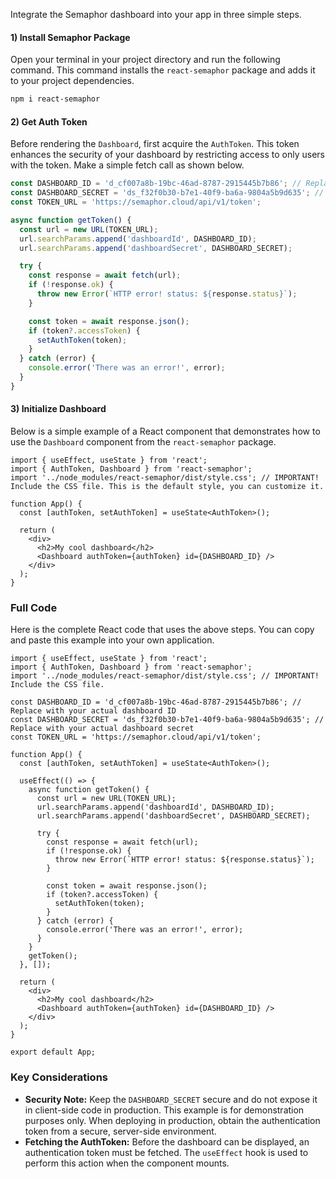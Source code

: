Integrate the Semaphor dashboard into your app in three simple steps.

#### **1) Install Semaphor Package**

Open your terminal in your project directory and run the following command. This command installs the `react-semaphor` package and adds it to your project dependencies.

```markdown
npm i react-semaphor
```

#### **2) Get Auth Token**

Before rendering the `Dashboard`, first acquire the `AuthToken`. This token enhances the security of your dashboard by restricting access to only users with the token. Make a simple fetch call as shown below.

```jsx {1-3} copy
const DASHBOARD_ID = 'd_cf007a8b-19bc-46ad-8787-2915445b7b86'; // Replace with your actual dashboard ID
const DASHBOARD_SECRET = 'ds_f32f0b30-b7e1-40f9-ba6a-9804a5b9d635'; // Replace with your actual dashboard secret
const TOKEN_URL = 'https://semaphor.cloud/api/v1/token';

async function getToken() {
  const url = new URL(TOKEN_URL);
  url.searchParams.append('dashboardId', DASHBOARD_ID);
  url.searchParams.append('dashboardSecret', DASHBOARD_SECRET);

  try {
    const response = await fetch(url);
    if (!response.ok) {
      throw new Error(`HTTP error! status: ${response.status}`);
    }

    const token = await response.json();
    if (token?.accessToken) {
      setAuthToken(token);
    }
  } catch (error) {
    console.error('There was an error!', error);
  }
}
```

#### **3) Initialize Dashboard**

Below is a simple example of a React component that demonstrates how to use the `Dashboard` component from the `react-semaphor` package.

```tsx {2-3} copy
import { useEffect, useState } from 'react';
import { AuthToken, Dashboard } from 'react-semaphor';
import '../node_modules/react-semaphor/dist/style.css'; // IMPORTANT! Include the CSS file. This is the default style, you can customize it.

function App() {
  const [authToken, setAuthToken] = useState<AuthToken>();

  return (
    <div>
      <h2>My cool dashboard</h2>
      <Dashboard authToken={authToken} id={DASHBOARD_ID} />
    </div>
  );
}
```

### **Full Code**

Here is the complete React code that uses the above steps. You can copy and paste this example into your own application.

```tsx copy
import { useEffect, useState } from 'react';
import { AuthToken, Dashboard } from 'react-semaphor';
import '../node_modules/react-semaphor/dist/style.css'; // IMPORTANT! Include the CSS file.

const DASHBOARD_ID = 'd_cf007a8b-19bc-46ad-8787-2915445b7b86'; // Replace with your actual dashboard ID
const DASHBOARD_SECRET = 'ds_f32f0b30-b7e1-40f9-ba6a-9804a5b9d635'; // Replace with your actual dashboard secret
const TOKEN_URL = 'https://semaphor.cloud/api/v1/token';

function App() {
  const [authToken, setAuthToken] = useState<AuthToken>();

  useEffect(() => {
    async function getToken() {
      const url = new URL(TOKEN_URL);
      url.searchParams.append('dashboardId', DASHBOARD_ID);
      url.searchParams.append('dashboardSecret', DASHBOARD_SECRET);

      try {
        const response = await fetch(url);
        if (!response.ok) {
          throw new Error(`HTTP error! status: ${response.status}`);
        }

        const token = await response.json();
        if (token?.accessToken) {
          setAuthToken(token);
        }
      } catch (error) {
        console.error('There was an error!', error);
      }
    }
    getToken();
  }, []);

  return (
    <div>
      <h2>My cool dashboard</h2>
      <Dashboard authToken={authToken} id={DASHBOARD_ID} />
    </div>
  );
}

export default App;
```

### **Key Considerations**

- **Security Note:** Keep the `DASHBOARD_SECRET` secure and do not expose it in client-side code in production. This example is for demonstration purposes only. When deploying in production, obtain the authentication token from a secure, server-side environment.
- **Fetching the AuthToken:** Before the dashboard can be displayed, an authentication token must be fetched. The `useEffect` hook is used to perform this action when the component mounts.
